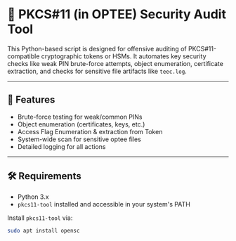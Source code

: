 
# 🔐 PKCS#11 (in OPTEE) Security Audit Tool

This Python-based script is designed for offensive auditing of PKCS#11-compatible cryptographic tokens or HSMs. It automates key security checks like weak PIN brute-force attempts, object enumeration, certificate extraction, and checks for sensitive file artifacts like `teec.log`.

---

## 🚀 Features

- Brute-force testing for weak/common PINs
- Object enumeration (certificates, keys, etc.)
- Access Flag Enumeration & extraction from Token
- System-wide scan for sensitive optee files
- Detailed logging for all actions

---

## 🛠️ Requirements

- Python 3.x
- `pkcs11-tool` installed and accessible in your system's PATH

Install `pkcs11-tool` via:

```bash
sudo apt install opensc

